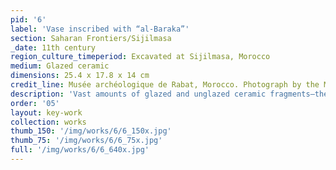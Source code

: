 ```yaml
---
pid: '6'
label: 'Vase inscribed with “al-Baraka”'
section: Saharan Frontiers/Sijilmasa
_date: 11th century
region_culture_timeperiod: Excavated at Sijilmasa, Morocco
medium: Glazed ceramic
dimensions: 25.4 x 17.8 x 14 cm
credit_line: Musée archéologique de Rabat, Morocco. Photograph by the Moroccan-American Project at Sijilmasa, 1988
description: 'Vast amounts of glazed and unglazed ceramic fragments—the remains of bowls, jugs, lamps, storage containers, and other items essential to daily life—have been excavated at sites north and south of the Sahara. This glazed and inscribed vase, from the eleventh century, is one of the best preserved ceramic objects excavated from Sijilmasa. Found west of the remains of Sijilmasa’s grand mosque, the vase bears a decorative inscription reading “al-Baraka” (the blessing) followed by  “Allah” (God) or “al-yawman” (prosperity).'
order: '05'
layout: key-work
collection: works
thumb_150: '/img/works/6/6_150x.jpg'
thumb_75: '/img/works/6/6_75x.jpg'
full: '/img/works/6/6_640x.jpg'
---
```

